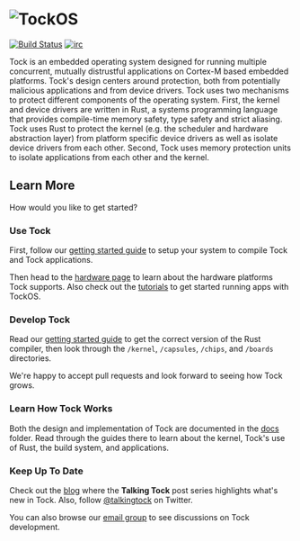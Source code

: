 # ![TockOS](http://www.tockos.org/assets/img/tock.svg "TockOS Logo")

[![Build Status](https://travis-ci.org/helena-project/tock.svg?branch=master)](https://travis-ci.org/helena-project/tock)
[![irc](https://img.shields.io/badge/irc-%23tock-lightgrey.svg)](https://kiwiirc.com/client/irc.freenode.net/tock)

Tock is an embedded operating system designed for running multiple concurrent, mutually
distrustful applications on Cortex-M based embedded platforms. Tock's design
centers around protection, both from potentially malicious applications and
from device drivers. Tock uses two mechanisms to protect different components
of the operating system. First, the kernel and device drivers are written in
Rust, a systems programming language that provides compile-time memory safety,
type safety and strict aliasing. Tock uses Rust to protect the kernel (e.g. the
scheduler and hardware abstraction layer) from platform specific device drivers
as well as isolate device drivers from each other. Second, Tock uses memory
protection units to isolate applications from each other and the kernel.


Learn More
----------

How would you like to get started?

### Use Tock

First, follow our [getting started guide](doc/Getting_Started.md) to setup
your system to compile Tock and Tock applications.

Then head to the [hardware page](https://www.tockos.org/hardware/)
to learn about the hardware platforms Tock supports. Also check out the
[tutorials](doc/tutorials) to get started running apps with TockOS.


### Develop Tock

Read our [getting started guide](doc/Getting_Started.md) to get the correct
version of the Rust compiler, then look through the `/kernel`, `/capsules`,
`/chips`, and `/boards` directories.

We're happy to accept pull requests and look forward to seeing how Tock grows.


### Learn How Tock Works

Both the design and implementation of Tock are documented in the
[docs](doc) folder. Read through the guides there to learn about the kernel,
Tock's use of Rust, the build system, and applications.


### Keep Up To Date

Check out the [blog](http://www.tockos.org/blog/) where the **Talking Tock**
post series highlights what's new in Tock. Also, follow
[@talkingtock](https://twitter.com/talkingtock) on Twitter.

You can also browse our
[email group](https://groups.google.com/forum/#!forum/tock-dev) to see
discussions on Tock development.
